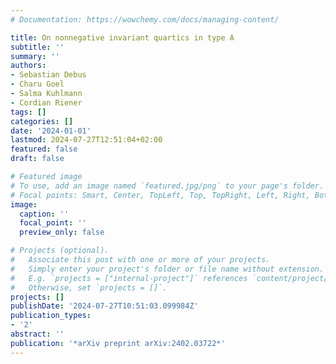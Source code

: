 ```yaml
---
# Documentation: https://wowchemy.com/docs/managing-content/

title: On nonnegative invariant quartics in type A
subtitle: ''
summary: ''
authors:
- Sebastian Debus
- Charu Goel
- Salma Kuhlmann
- Cordian Riener
tags: []
categories: []
date: '2024-01-01'
lastmod: 2024-07-27T12:51:04+02:00
featured: false
draft: false

# Featured image
# To use, add an image named `featured.jpg/png` to your page's folder.
# Focal points: Smart, Center, TopLeft, Top, TopRight, Left, Right, BottomLeft, Bottom, BottomRight.
image:
  caption: ''
  focal_point: ''
  preview_only: false

# Projects (optional).
#   Associate this post with one or more of your projects.
#   Simply enter your project's folder or file name without extension.
#   E.g. `projects = ["internal-project"]` references `content/project/deep-learning/index.md`.
#   Otherwise, set `projects = []`.
projects: []
publishDate: '2024-07-27T10:51:03.099984Z'
publication_types:
- '2'
abstract: ''
publication: '*arXiv preprint arXiv:2402.03722*'
---
```

